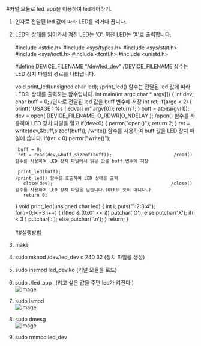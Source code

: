 #커널 모듈로 led_app을 이용하여 led제어하기.<br>

1. 인자로 전달된 led 값에 따라 LED를 켜거나 끕니다.<br>
2. LED의 상태를 읽어와서 켜진 LED는 'O', 꺼진 LED는 'X'로 출력합니다.<br><br>
      #include <stdio.h>
      #include <sys/types.h>
      #include <sys/stat.h>
      #include <sys/ioctl.h>
      #include <fcntl.h>
      #include <unistd.h>
      
      #define DEVICE_FILENAME  "/dev/led_dev"       /DEVICE_FILENAME 상수는 LED 장치 파일의 경로를 나타냅니다.
      
      void print_led(unsigned char led);            /print_led() 함수는 전달된 led 값에 따라 LED의 상태를 출력하는 함수입니다.
      int main(int argc,char * argv[])
      {
          int dev;
          char buff = 0;                            /인자로 전달된 led 값을 buff 변수에 저장
          int ret;
      	if(argc < 2)
      	{
      		printf("USAGE : %s [ledval] \n",argv[0]);
      		return 1;
      	}
      	buff = atoi(argv[1]);
          dev = open( DEVICE_FILENAME, O_RDWR|O_NDELAY );         /open() 함수를 사용하여 LED 장치 파일을 열고
      	if(dev<0)
      	{
      		perror("open()");
      		return 2;
      	}
          ret = write(dev,&buff,sizeof(buff));                    /write() 함수를 사용하여 buff 값을 LED 장치 파일에 씁니다.
      	if(ret < 0)
      		perror("write()");
      	
      	buff = 0;
      	ret = read(dev,&buff,sizeof(buff));                       /read() 함수를 사용하여 LED 장치 파일에서 읽은 값을 buff 변수에 저장
      
      	print_led(buff);                                         /print_led() 함수를 호출하여 LED 상태를 출력
          close(dev);                                            /close() 함수를 사용하여 LED 장치 파일을 닫습니다.(OFF의 뜻이 아니다.)
          return 0;
      }
      void print_led(unsigned char led)
      {
      	int i;
      	puts("1:2:3:4");
      	for(i=0;i<=3;i++)
      	{
      		if(led & (0x01 << i))
      			putchar('O');
      		else
      			putchar('X');
      		if(i < 3 )
      			putchar(':');
      		else
      			putchar('\n');
      	}
      	return;
      }
<br><br>
##실행방법<br>
1. make<br>
2. sudo mknod /dev/led_dev c 240 32   (장치 파일을 생성)
3. sudo insmod led_dev.ko    (커널 모듈을 로드)
4. sudo ./led_app _(켜고 싶은 값을 주면 led가 켜진다.)<br>
![image](https://github.com/rltpwns95/Linux_ubuntu_udoo/assets/124419697/a254730c-3549-482b-b3cc-1e950c57516c)<br>
6. sudo lsmod<br>
![image](https://github.com/rltpwns95/Linux_ubuntu_udoo/assets/124419697/555a38b9-750f-4a4d-adcf-930a0caa661b)<br>
7. sudo dmesg<br>
![image](https://github.com/rltpwns95/Linux_ubuntu_udoo/assets/124419697/011bfa5d-7a7a-4752-bf70-591eaaf38b50)<br>
8. sudo rmmod led_dev
